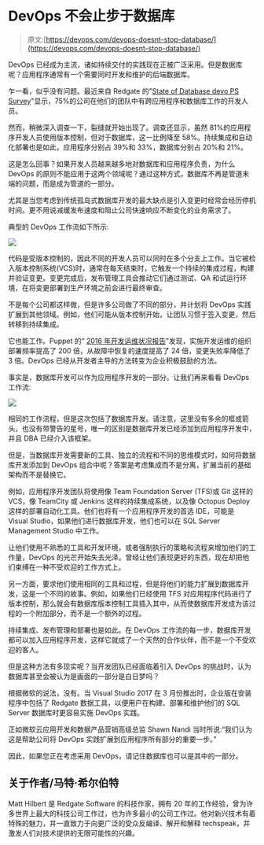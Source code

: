 # DevOps 不会止步于数据库

> 原文:[https://devops.com/devops-doesnt-stop-database/](https://devops.com/devops-doesnt-stop-database/)

DevOps 已经成为主流，诸如持续交付的实践现在正被广泛采用。但是数据库呢？应用程序通常有一个需要同时开发和维护的后端数据库。

乍一看，似乎没有问题。最近来自 Redgate 的"[State of Database devo PS Survey](https://www.red-gate.com/solutions/database-devops/report)"显示，75%的公司在他们的团队中有跨应用程序和数据库工作的开发人员。

然而，稍微深入调查一下，裂缝就开始出现了。调查还显示，虽然 81%的应用程序开发人员使用版本控制，但对于数据库，这一比例降至 58%。持续集成和自动化部署也是如此，应用程序分别占 39%和 33%，数据库分别占 20%和 21%。

这是怎么回事？如果开发人员越来越多地对数据库和应用程序负责，为什么 DevOps 的原则不能应用于这两个领域呢？通过这种方式，数据库不再是管道末端的问题，而是成为管道的一部分。

尤其是当您考虑到传统孤岛式数据库开发的最大缺点是引入变更时经常会经历停机时间。更不用说减缓发布速度和阻止公司快速响应不断变化的业务需求了。

典型的 DevOps 工作流如下所示:

![](../Images/6a8a336a3fb98a3ce67df9c2e582d1c8.png)

代码是受版本控制的，因此不同的开发人员可以同时在多个分支上工作。当它被检入版本控制系统(VCS)时，通常在每天结束时，它触发一个持续的集成过程，构建并验证变更。变更完成后，发布管理工具会推动它们通过测试、QA 和试运行环境，在将变更部署到生产环境之前会进行最终审查。

不是每个公司都这样做，但是许多公司做了不同的部分，并计划将 DevOps 实践扩展到其他领域。例如，他们可能从版本控制开始，让团队习惯于签入变更，然后转移到持续集成。

它也能工作。Puppet 的“ [2016 年开发运维状况报告](https://puppet.com/resources/whitepaper/2016-state-of-devops-report)”发现，实施开发运维的组织部署频率提高了 200 倍，从故障中恢复的速度提高了 24 倍，变更失败率降低了 3 倍。DevOps 已经从开发者主导的方法转变为企业积极鼓励的方法。

事实是，数据库开发可以作为应用程序开发的一部分。让我们再来看看 DevOps 工作流:

![](../Images/895e89fdcc1eb4c2e275398de9976d06.png)

相同的工作流程，但是这次包括了数据库开发。请注意，这里没有多余的框或箭头，也没有带警告的星号，唯一的区别是数据库开发已经添加到应用程序开发中，并且 DBA 已经介入该框架。

但是，当数据库开发需要新的工具、独立的流程和不同的思维模式时，如何将数据库开发添加到 DevOps 组合中呢？答案是考虑集成而不是分离，扩展当前的基础架构而不是替换它。

例如，应用程序开发团队将使用像 Team Foundation Server (TFS)或 Git 这样的 VCS，像 TeamCity 或 Jenkins 这样的持续集成系统，以及像 Octopus Deploy 这样的部署自动化工具。他们也将有一个应用程序开发的首选 IDE，可能是 Visual Studio，如果他们进行数据库开发，他们也可以在 SQL Server Management Studio 中工作。

让他们使用不熟悉的工具和开发环境，或者强制执行的策略和流程来增加他们的工作量，DevOps 的光芒开始失去光泽。曾经让他们表现更好的东西，现在却把他们束缚在一种不受欢迎的工作方式上。

另一方面，要求他们使用相同的工具和过程，但是将他们的能力扩展到数据库开发，这是一个不同的故事。例如，如果他们已经使用 TFS 对应用程序代码进行了版本控制，那么就会有数据库版本控制工具插入其中，从而使数据库开发成为该过程的一个附加部分，而不是一个额外的过程。

持续集成、发布管理和部署也是如此。在 DevOps 工作流的每一步，数据库开发都可以加入应用程序开发，这样它就成了一个天然的合作伙伴，而不是一个不受欢迎的客人。

但是这种方法有多现实呢？当开发团队已经面临着引入 DevOps 的挑战时，认为数据库甚至会被认为是画面的一部分是白日梦吗？

根据微软的说法，没有。当 Visual Studio 2017 在 3 月份推出时，企业版在安装程序中包括了 Redgate 数据工具，以便用户在构建、部署和维护他们的 SQL Server 数据库时更容易实施 DevOps 实践。

正如微软云应用开发和数据产品营销高级总监 Shawn Nandi 当时所说:“我们认为这是帮助公司将 DevOps 实践扩展到应用程序所有部分的重要一步。”

因此，如果您正在考虑采用 DevOps，请记住数据库也可以是其中的一部分。

## **关于作者/马特·希尔伯特**

Matt Hilbert 是 Redgate Software 的科技作家，拥有 20 年的工作经验，曾为许多世界上最大的科技公司工作过，也为许多最小的公司工作过。他对新兴技术有着特殊的魅力，并一直致力于向更广泛的受众反编译、解开和解释 techspeak，并激发人们对技术提供的无限可能性的兴趣。